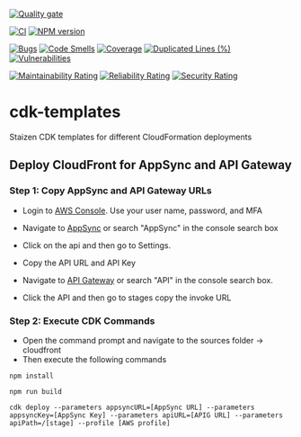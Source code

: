 [![Quality gate](https://sonarcloud.io/api/project_badges/quality_gate?project=staizen-kevin-roma_cdk-templates)](https://sonarcloud.io/dashboard?id=staizen-kevin-roma_cdk-templates)

[![CI](https://github.com/staizen-kevin-roma/cdk-templates/actions/workflows/build.yml/badge.svg?branch=develop)](https://github.com/staizen-kevin-roma/cdk-templates/actions)
[![NPM version](https://img.shields.io/badge/dynamic/json?color=blue&label=typescript&prefix=v&query=devDependencies.typescript&url=https%3A%2F%2Fraw.githubusercontent.com%2Fstaizen-kevin-roma%2Fcdk-templates%2Ftest-pr%2Fcloudfront%2Fpackage.json)](https://raw.githubusercontent.com/staizen-kevin-roma/cdk-templates/develop/cloudfront/package.json)

[![Bugs](https://sonarcloud.io/api/project_badges/measure?project=staizen-kevin-roma_cdk-templates&metric=bugs)](https://sonarcloud.io/dashboard?id=staizen-kevin-roma_cdk-templates)
[![Code Smells](https://sonarcloud.io/api/project_badges/measure?project=staizen-kevin-roma_cdk-templates&metric=code_smells)](https://sonarcloud.io/dashboard?id=staizen-kevin-roma_cdk-templates)
[![Coverage](https://sonarcloud.io/api/project_badges/measure?project=staizen-kevin-roma_cdk-templates&metric=coverage)](https://sonarcloud.io/dashboard?id=staizen-kevin-roma_cdk-templates)
[![Duplicated Lines (%)](https://sonarcloud.io/api/project_badges/measure?project=staizen-kevin-roma_cdk-templates&metric=duplicated_lines_density)](https://sonarcloud.io/dashboard?id=staizen-kevin-roma_cdk-templates)
[![Vulnerabilities](https://sonarcloud.io/api/project_badges/measure?project=staizen-kevin-roma_cdk-templates&metric=vulnerabilities)](https://sonarcloud.io/dashboard?id=staizen-kevin-roma_cdk-templates)

[![Maintainability Rating](https://sonarcloud.io/api/project_badges/measure?project=staizen-kevin-roma_cdk-templates&metric=sqale_rating)](https://sonarcloud.io/dashboard?id=staizen-kevin-roma_cdk-templates)
[![Reliability Rating](https://sonarcloud.io/api/project_badges/measure?project=staizen-kevin-roma_cdk-templates&metric=reliability_rating)](https://sonarcloud.io/dashboard?id=staizen-kevin-roma_cdk-templates)
[![Security Rating](https://sonarcloud.io/api/project_badges/measure?project=staizen-kevin-roma_cdk-templates&metric=security_rating)](https://sonarcloud.io/dashboard?id=staizen-kevin-roma_cdk-templates)

# cdk-templates
Staizen CDK templates for different CloudFormation deployments


## Deploy CloudFront for AppSync and API Gateway
### Step 1: Copy AppSync and API Gateway URLs
* Login to [AWS Console](https://console.aws.amazon.com). Use your user name, password, and MFA
* Navigate to [AppSync](https://ap-southeast-1.console.aws.amazon.com/appsync/home?region=ap-southeast-1#/apis) or search "AppSync" in the console search box
* Click on the api and then go to Settings.
* Copy the API URL and API Key

* Navigate to [API Gateway](https://ap-southeast-1.console.aws.amazon.com/apigateway/main/apis?region=ap-southeast-1#) or search "API" in the console search box.
* Click the API and then go to stages copy the invoke URL

### Step 2: Execute CDK Commands
* Open the command prompt and navigate to the sources folder → cloudfront
* Then execute the following commands

`npm install`

`npm run build`

`cdk deploy --parameters appsyncURL=[AppSync URL] --parameters appsyncKey=[AppSync Key] --parameters apiURL=[APIG URL] --parameters apiPath=/[stage] --profile [AWS profile]`
